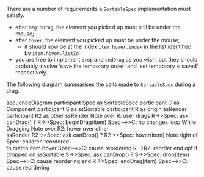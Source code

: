 There are a number of requirements a `SortableSpec` implementation must satisfy.

- after `beginDrag`, the element you picked up must still be under the mouse;
- after `hover`, the element you picked up must be under the mouse;
    - it should now be at the index `item.hover.index` in the list identified by `item.hover.listId`
- you are free to implement `drop` and `endDrag` as you wish, but they should probably involve 'save the temporary order' and 'set temporary = saved' respectively.

The following diagram summarises the calls made to `SortableSpec` during a drag.

<div class="mermaid">
sequenceDiagram
    participant Spec as SortableSpec
    participant C as Component
    participant S as ssSortable
    participant R as origin ssRender
    participant R2 as other ssRender
    Note over R: user drags
    R->>Spec: ask canDrag() ?
    R->>Spec: beginDrag(item)
    Spec-->>C: no changes
    loop While Dragging
        Note over R2: hover over other<br/>ssRender
        R2->>Spec: ask canDrop() ?
        R2->>Spec: hover(item)
        Note right of Spec: children reordered<br/> to match item.hover
        Spec-->>C: cause reordering
        R-->R2: reorder
    end
    opt if dropped on ssSortable
        S->>Spec: ask canDrop() ?
        S->>Spec: drop(item)
        Spec-->>C: cause reordering
    end
    R->>Spec: endDrag(item)
    Spec-->>C: cause reordering
</div>
<script src="../media/mermaid.min.js"></script>
<script>mermaid.initialize({startOnLoad:true});</script>

